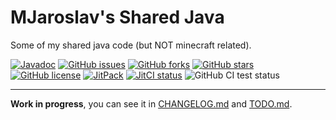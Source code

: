 # MJaroslav's Shared Java

Some of my shared java code (but NOT minecraft related).

[![Javadoc](https://img.shields.io/badge/JavaDoc-Online-green)](https://jitpack.io/com/github/MJaroslav/Shared-Java/latest/javadoc/)
[![GitHub issues](https://img.shields.io/github/issues/MJaroslav/Shared-Java)](https://github.com/MJaroslav/Shared-Java/issues "GitHub issues")
[![GitHub forks](https://img.shields.io/github/forks/MJaroslav/Shared-Java)](https://github.com/MJaroslav/Shared-Java/network "GitHub forks")
[![GitHub stars](https://img.shields.io/github/stars/MJaroslav/Shared-Java)](https://github.com/MJaroslav/Shared-Java/stargazers "GitHub stars")
[![GitHub license](https://img.shields.io/github/license/MJaroslav/Shared-Java)](https://github.com/MJaroslav/Shared-Java/blob/master/LICENSE "Open license")
[![JitPack](https://jitpack.io/v/MJaroslav/Shared-Java.svg)](https://jitpack.io/#MJaroslav/Shared-Java "JitPack")
[![JitCI status](https://jitci.com/gh/MJaroslav/Shared-Java/svg)](https://jitci.com/gh/MJaroslav/Shared-Java "JitCI")
![GitHub CI test status](https://github.com/MJaroslav/Shared-Java/actions/workflows/ci-test.yml/badge.svg)

---

**Work in progress**, you can see it in [CHANGELOG.md](CHANGELOG.md) and [TODO.md](TODO.md).
